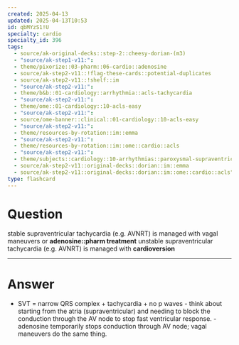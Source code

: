 ```yaml
---
created: 2025-04-13
updated: 2025-04-13T10:53
id: qbMYzS1!U
specialty: cardio
specialty_id: 396
tags:
  - source/ak-original-decks::step-2::cheesy-dorian-(m3)
  - "source/ak-step1-v11:": 
  - theme/pixorize::03-pharm::06-cardio::adenosine
  - source/ak-step2-v11::!flag-these-cards::potential-duplicates
  - source/ak-step2-v11::!shelf::im
  - "source/ak-step2-v11:": 
  - theme/b&b::01-cardiology::arrhythmia::acls-tachycardia
  - "source/ak-step2-v11:": 
  - theme/ome::01-cardiology::10-acls-easy
  - "source/ak-step2-v11:": 
  - source/ome-banner::clinical::01-cardiology::10-acls-easy
  - "source/ak-step2-v11:": 
  - theme/resources-by-rotation::im::emma
  - "source/ak-step2-v11:": 
  - theme/resources-by-rotation::im::ome::cardio::acls
  - "source/ak-step2-v11:": 
  - theme/subjects::cardiology::10-arrhythmias::paroxysmal-supraventricular-tachycardia
  - source/ak-step2-v11::original-decks::dorian::im::emma
  - source/ak-step2-v11::original-decks::dorian::im::ome::cardio::acls"
type: flashcard
---
```


# Question
stable supraventricular tachycardia (e.g. AVNRT) is managed with vagal maneuvers or **adenosine::pharm treatment**   unstable supraventricular tachycardia (e.g. AVNRT) is managed with **cardioversion**

---

# Answer
- SVT = narrow QRS complex + tachycardia + no p waves - think about starting from the atria (supraventricular) and needing to block the conduction through the AV node to stop fast ventricular response. - adenosine temporarily stops conduction through AV node; vagal maneuvers do the same thing.
